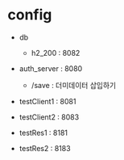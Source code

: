 # config
- db
    - h2_200 : 8082

- auth_server : 8080
    - /save : 더미데이터 삽입하기

- testClient1 : 8081
- testClient2 : 8083

- testRes1 : 8181
- testRes2 : 8183
